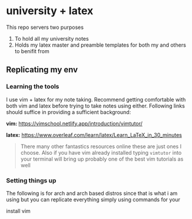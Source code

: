 # university + latex 
This repo servers two purposes

1. To hold all my university notes
2. Holds my latex master and preamble templates for both my and others to benifit from

## Replicating my env
### Learning the tools
I use vim + latex for my note taking. Recommend getting comfortable with both vim and latex before trying to take notes using either.
Following links should suffice in providing a sufficient background:

**vim:** https://vimschool.netlify.app/introduction/vimtutor/

**latex:** https://www.overleaf.com/learn/latex/Learn_LaTeX_in_30_minutes

> There many other fantastics resources online these are just ones I choose. Also if you have vim already installed typing ```vimtutor``` into your terminal will bring up probably one of the best vim tutorials as well

### Setting things up
The following is for arch and arch based distros since that is what i am using but you can replicate everything simply using commands for your 

install vim

```
